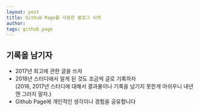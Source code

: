 ```yaml
---
layout: post
title: Github Page를 사용한 블로그 시작
author: 
tags: github_page
---
```


## 기록을 남기자

* 2017년 회고에 관한 글을 쓰자
* 2018년 스터디에서 알게 된 것도 조금씩 글로 기록하자  
  (2016, 2017년 스터디에 대해서 결과물이나 기록을 남기지 못한게 아쉬우니 내년엔 그러지 말자.)
* Github Page에 개인적인 생각이나 경험을 공유합니다